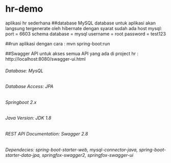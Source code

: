 # hr-demo
aplikasi hr sederhana
##database MySQL
database untuk aplikasi akan langsung tergenerate oleh hibernate dengan syarat sudah ada host mysql:
port = 6603
schema database = mysql
username = root
password = test123

##run aplikasi dengan cara : mvn spring-boot:run

##Swagger API
untuk akses semua API yang ada di project hr :
http://localhost:8080/swagger-ui.html


###### Database: MysQL
###### Database Access:	JPA
###### Springboot	2.x
###### Java Version:	JDK 1.8
###### REST API Documentation: Swagger 2.8
###### Dependecies: spring-boot-starter-web, mysql-connector-java, spring-boot-starter-data-jpa, springfox-swagger2, springfox-swagger-ui

